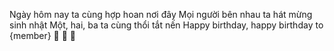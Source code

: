 Ngày hôm nay ta cùng hợp hoan nơi đây
Mọi người bên nhau ta hát mừng sinh nhật
Một, hai, ba ta cùng thổi tắt nến
Happy birthday, happy birthday to {member}
:birthday: :birthday: :birthday:
